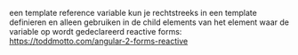 een template reference variable kun je rechtstreeks in een template definieren en alleen gebruiken in de child elements van het element waar de variable op wordt gedeclareerd
reactive forms: https://toddmotto.com/angular-2-forms-reactive